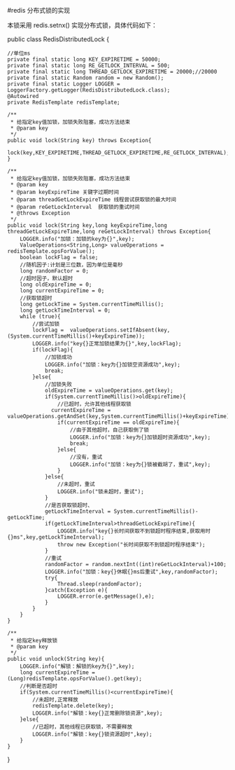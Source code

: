 #redis 分布式锁的实现  

本锁采用 redis.setnx() 实现分布式锁，具体代码如下：  

public class RedisDistributedLock {

    //单位ms
    private final static long KEY_EXPIRETIME = 50000;
    private final static long RE_GETLOCK_INTERVAL = 500;
    private final static long THREAD_GETLOCK_EXPIRETIME = 20000;//20000
    private final static Random random = new Random();
    private final static Logger LOGGER = LoggerFactory.getLogger(RedisDistributedLock.class);
    @Autowired
    private RedisTemplate redisTemplate;

    /**
     * 给指定key值加锁，加锁失败阻塞，成功方法结束
     * @param key
     */
    public void lock(String key) throws Exception{
         lock(key,KEY_EXPIRETIME,THREAD_GETLOCK_EXPIRETIME,RE_GETLOCK_INTERVAL);
    }

    /**
     * 给指定key值加锁，加锁失败阻塞，成功方法结束
     * @param key
     * @param keyExpireTime 关键字过期时间
     * @param threadGetLockExpireTime 线程尝试获取锁的最大时间
     * @param reGetLockInterval  获取锁的重试时间
     * @throws Exception
     */
    public void lock(String key,long keyExpireTime,long threadGetLockExpireTime,long reGetLockInterval) throws Exception{
        LOGGER.info("加锁：加锁的key为{}",key);
        ValueOperations<String,Long> valueOperations =  redisTemplate.opsForValue();
        boolean lockFlag = false;
        //随机因子:计划是三位数，因为单位是毫秒
        long randomFactor = 0;
        //超时因子，默认超时
        long oldExpireTime = 0;
        long currentExpireTime = 0;
        //获取锁超时
        long getLockTime = System.currentTimeMillis();
        long getLockTimeInterval = 0;
        while (true){
            //尝试加锁
            lockFlag =  valueOperations.setIfAbsent(key,(System.currentTimeMillis()+keyExpireTime));
            LOGGER.info("key{}正常加锁结果为{}",key,lockFlag);
            if(lockFlag){
                //加锁成功
                LOGGER.info("加锁：key为{}加锁空资源成功",key);
                break;
            }else{
                //加锁失败
                oldExpireTime = valueOperations.get(key);
                if(System.currentTimeMillis()>oldExpireTime){
                    //已超时，允许其他线程获取锁
                  currentExpireTime = valueOperations.getAndSet(key,System.currentTimeMillis()+keyExpireTime);
                    if(currentExpireTime == oldExpireTime){
                        //由于其他超时，自己获取倒了锁
                        LOGGER.info("加锁：key为{}加锁超时资源成功",key);
                        break;
                    }else{
                        //没有，重试
                        LOGGER.info("加锁：key为{}锁被截胡了，重试",key);
                    }
                }else{
                    //未超时，重试
                    LOGGER.info("锁未超时，重试");
                }
                //是否获取锁超时、
                getLockTimeInterval = System.currentTimeMillis()-getLockTime;
                if(getLockTimeInterval>threadGetLockExpireTime){
                    LOGGER.info("key{}长时间获取不到锁超时程序结束,获取用时{}ms",key,getLockTimeInterval);
                    throw new Exception("长时间获取不到锁超时程序结束");
                }
                //重试
                randomFactor = random.nextInt((int)reGetLockInterval)+100;
                LOGGER.info("加锁：key{}休眠{}ms后重试",key,randomFactor);
                try{
                    Thread.sleep(randomFactor);
                }catch(Exception e){
                    LOGGER.error(e.getMessage(),e);
                }
            }
        }
    }

    /**
     * 给指定key释放锁
     * @param key
     */
    public void unlock(String key){
        LOGGER.info("解锁：解锁的key为{}",key);
        long currentExpireTime = (Long)redisTemplate.opsForValue().get(key);
        //判断是否超时
        if(System.currentTimeMillis()<currentExpireTime){
            //未超时,正常释放
            redisTemplate.delete(key);
            LOGGER.info("解锁：key{}正常删除锁资源",key);
        }else{
            //已超时，其他线程已获取锁，不需要释放
            LOGGER.info("解锁：key{}锁资源超时",key);
        }
    }

}  
